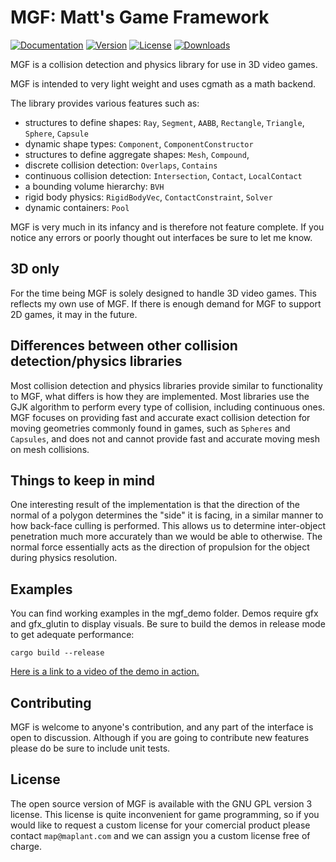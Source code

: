 # MGF: Matt's Game Framework

[![Documentation](https://docs.rs/mgf/badge.svg)](https://docs.rs/mgf)
[![Version](https://img.shields.io/crates/v/mgf.svg)](https://crates.io/crates/mgf)
[![License](https://img.shields.io/crates/l/mgf.svg)](https://github.com/DataAnalysisCosby/mgf/blob/master/LICENSE)
[![Downloads](https://img.shields.io/crates/d/mgf.svg)](https://crates.io/crates/mgf)

MGF is a collision detection and physics library for use in 3D video games.

MGF is intended to very light weight and uses cgmath as a math backend.

The library provides various features such as:

- structures to define shapes: `Ray`, `Segment`, `AABB`, `Rectangle`, `Triangle`, `Sphere`, `Capsule`
- dynamic shape types: `Component`, `ComponentConstructor`
- structures to define aggregate shapes: `Mesh`, `Compound`,
- discrete collision detection: `Overlaps`, `Contains`
- continuous collision detection: `Intersection`, `Contact`, `LocalContact`
- a bounding volume hierarchy: `BVH`
- rigid body physics: `RigidBodyVec`, `ContactConstraint`, `Solver`
- dynamic containers: `Pool`

MGF is very much in its infancy and is therefore not feature complete. If you
notice any errors or poorly thought out interfaces be sure to let me know.

## 3D only

For the time being MGF is solely designed to handle 3D video games. This 
reflects my own use of MGF. If there is enough demand for MGF to support 2D
games, it may in the future.

## Differences between other collision detection/physics libraries

Most collision detection and physics libraries provide similar to functionality
to MGF, what differs is how they are implemented. Most libraries use the GJK
algorithm to perform every type of collision, including continuous ones. MGF focuses
on providing fast and accurate exact collision detection for moving geometries
commonly found in games, such as `Spheres` and `Capsules`, and does not and cannot
provide fast and accurate moving mesh on mesh collisions.

## Things to keep in mind

One interesting result of the implementation is that the direction of the normal
of a polygon determines the "side" it is facing, in a similar manner to how back-face
culling is performed. This allows us to determine inter-object penetration much more
accurately than we would be able to otherwise. The normal force essentially acts
as the direction of propulsion for the object during physics resolution. 

## Examples

You can find working examples in the mgf_demo folder. Demos require gfx and
gfx_glutin to display visuals. Be sure to build the demos in release mode to get
adequate performance:

```
cargo build --release
```

[Here is a link to a video of the demo in action.](https://www.youtube.com/watch?v=bPMm2_ttSq8)

## Contributing

MGF is welcome to anyone's contribution, and any part of the interface is open to 
discussion. Although if you are going to contribute new features please do 
be sure to include unit tests. 

## License 

The open source version of MGF is available with the GNU GPL version 3 license.
This license is quite inconvenient for game programming, so if you would like to request
a custom license for your comercial product please contact `map@maplant.com` and we can
assign you a custom license free of charge.
